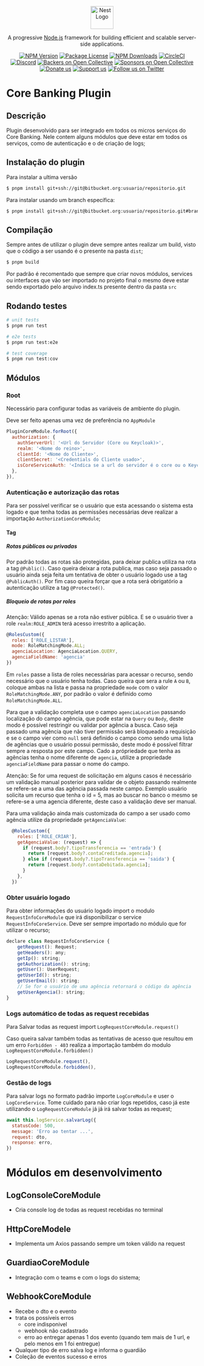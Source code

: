 
<p align="center">
  <a href="http://nestjs.com/" target="_blank"><img src="https://nestjs.com/img/logo-small.svg" width="60" height="60"  alt="Nest Logo" /></a>
</p>

[circleci-image]: https://img.shields.io/circleci/build/github/nestjs/nest/master?token=abc123def456
[circleci-url]: https://circleci.com/gh/nestjs/nest

<p align="center">A progressive <a href="http://nodejs.org" target="_blank">Node.js</a> framework for building efficient and scalable server-side applications.</p>

<p align="center">
  <a href="https://www.npmjs.com/~nestjscore" target="_blank"><img src="https://img.shields.io/npm/v/@nestjs/core.svg" alt="NPM Version" /></a>
  <a href="https://www.npmjs.com/~nestjscore" target="_blank"><img src="https://img.shields.io/npm/l/@nestjs/core.svg" alt="Package License" /></a>
  <a href="https://www.npmjs.com/~nestjscore" target="_blank"><img src="https://img.shields.io/npm/dm/@nestjs/common.svg" alt="NPM Downloads" /></a>
  <a href="https://circleci.com/gh/nestjs/nest" target="_blank"><img src="https://img.shields.io/circleci/build/github/nestjs/nest/master" alt="CircleCI" /></a>
  <a href="https://discord.gg/G7Qnnhy" target="_blank"><img src="https://img.shields.io/badge/discord-online-brightgreen.svg" alt="Discord" /></a>
  <a href="https://opencollective.com/nest#backer" target="_blank"><img src="https://opencollective.com/nest/backers/badge.svg" alt="Backers on Open Collective" /></a>
  <a href="https://opencollective.com/nest#sponsor" target="_blank"><img src="https://opencollective.com/nest/sponsors/badge.svg" alt="Sponsors on Open Collective" /></a>
  <a href="https://paypal.me/kamilmysliwiec" target="_blank"><img src="https://img.shields.io/badge/Donate-PayPal-ff3f59.svg" alt="Donate us" /></a>
  <a href="https://opencollective.com/nest#sponsor" target="_blank"><img src="https://img.shields.io/badge/Support%20us-Open%20Collective-41B883.svg" alt="Support us" /></a>
  <a href="https://twitter.com/nestframework" target="_blank"><img src="https://img.shields.io/twitter/follow/nestframework.svg?style=social&label=Follow" alt="Follow us on Twitter" /></a>
</p>



# Core Banking Plugin

## Descrição

Plugin desenvolvido para ser integrado em todos os micros serviços do Core Banking. Nele contem alguns módulos que deve estar em todos os serviços, como de autenticação e o de criação de logs;

## Instalação do plugin

Para instalar a ultima versão 

```bash
$ pnpm install git+ssh://git@bitbucket.org:usuario/repositorio.git
```

Para instalar usando um branch específica:

```bash
$ pnpm install git+ssh://git@bitbucket.org:usuario/repositorio.git#branch-nome
```


## Compilação

Sempre antes de utilizar o plugin deve sempre antes realizar um build, visto que o código a ser usando é o presente na pasta `dist`;

```bash
$ pnpm build
```

Por padrão é recomentado que sempre que criar novos módulos, services ou interfaces que vão ser importado no projeto final o mesmo deve estar sendo exportado pelo arquivo index.ts presente dentro da pasta `src`

## Rodando testes

```bash
# unit tests
$ pnpm run test

# e2e tests
$ pnpm run test:e2e

# test coverage
$ pnpm run test:cov
```

## Módulos

### Root

Necessário para configurar todas as variáveis de ambiente do plugin.

Deve ser feito apenas uma vez de preferência no `AppModule`

```javascript
PluginCoreModule.forRoot({
  authorization: {
    authServerUrl: '<Url do Servidor (Core ou Keycloak)>',
    realm: '<Nome do reino>',
    clientId: '<Nome do Cliente>',
    clientSecret: '<Credentials do Cliente usado>',
    isCoreServiceAuth: '<Indica se a url do servidor é o core ou o Keycloak>'
  },
}),
```

### Autenticação e autorização das rotas

Para ser possível verificar se o usuário que esta acessando o sistema esta logado e que tenha todas as permissões necessárias deve realizar a importação `AuthorizationCoreModule`;

#### Tag

##### Rotas públicas ou privadas

Por padrão todas as rotas são protegidas, para deixar publica utiliza na rota a tag `@Public()`. Caso queira deixar a rota publica, mas caso seja passado o usuário ainda seja feita um tentativa de obter o usuário logado use a tag `@PublicAuth()`. Por fim caso queira forçar que a rota será obrigatório a autenticação utilize a tag `@Protected()`.

##### Bloqueio de rotas por roles

Atenção: Válido apenas se a rota não estiver pública. E se o usuário tiver a role `realm:ROLE_ADMIN` terá acesso irrestrito a aplicação.

```javascript
@RolesCustom({
  roles: ['ROLE_LISTAR'],
  mode: RoleMatchingMode.ALL;
  agenciaLocation: AgenciaLocation.QUERY,
  agenciaFieldName: 'agencia'
})
```

Em `roles` passe a lista de roles necessárias para acessar o recurso, sendo necessário que o usuário tenha todas. Caso queira que sera a rule `A` ou `B`, coloque ambas na lista e passa na propriedade `mode` com o valor `RoleMatchingMode.ANY`, por padrão o valor é definido como `RoleMatchingMode.ALL`.


Para que a validação completa use o campo `agenciaLocation` passando localização do campo agência, que pode estar na `Query` ou `Body`, deste modo é possível restringir ou validar por agência a busca. Caso seja passado uma agência que não tiver permissão será bloqueado a requisição e se o campo vier como `null` será definido o campo como sendo uma lista de agências que o usuário possui permissão, deste modo é possível filtrar sempre a resposta por este campo. Cado a própriedade que tenha as agências tenha o nome diferente de `agencia`, utilize a propriedade `agenciaFieldName` para passar o nome do campo.

Atenção: Se for uma request de solicitação em alguns casos é necessário um validação manual posterior para validar de o objeto passando realmente se refere-se a uma das agência passada neste campo. Exemplo usuário solicita um recurso que tenha o id = 5, mas ao buscar no banco o mesmo se refere-se a uma agencia diferente, deste caso a validação deve ser manual.

Para uma validação ainda mais customizada do campo a ser usado como agência utilize da propriedade `getAgenciaValue`:

```javascript
  @RolesCustom({
    roles: ['ROLE_CRIAR'],
    getAgenciaValue: (request) => {
      if (request.body?.tipoTransferencia == 'entrada') {
        return [request.body?.contaCreditada.agencia];
      } else if (request.body?.tipoTransferencia == 'saida') {
        return [request.body?.contaDebitada.agencia];
      }
    },
  })
```

### Obter usuário logado

Para obter informações do usuário logado import o modulo `RequestInfoCoreModule` que irá disponibilizar o service `RequestInfoCoreService`. Deve ser sempre importado no módulo que for utilizar o recurso;

```javascript
declare class RequestInfoCoreService {
    getRequest(): Request;
    getHeaders(): any;
    getIp(): string;
    getAuthorization(): string;
    getUser(): UserRequest;
    getUserId(): string;
    getUserEmail(): string;
    // Se for o usuário de uma agência retornará o código da agência
    getUserAgencia(): string;
}
```


### Logs automático de todas as request recebidas

Para Salvar todas as request import `LogRequestCoreModule.request()`

Caso queira salvar também todas as tentativas de acesso que resultou em um erro `Forbidden - 403` realiza a importação também do modulo `LogRequestCoreModule.forbidden()`


```javascript
LogRequestCoreModule.request(),
LogRequestCoreModule.forbidden(),
```


### Gestão de logs

Para salvar logs no formato padrão importe `LogCoreModule` e user o `LogCoreService`. Tome cuidado para não criar logs repetidos, caso já este utilizando o `LogRequestCoreModule` já já irá salvar todas as request;

```javascript
await this.logService.salvarLog({
  statusCode: 500,
  message: 'Erro ao tentar ...',
  request: dto,
  response: erro,
})
```


# Módulos em desenvolvimento

## LogConsoleCoreModule
- Cria console log de todas as request recebidas no terminal


## HttpCoreModele
- Implementa um Axios passando sempre um token válido na request


## GuardiaoCoreModule
- Integração com o teams e com o logs do sistema;

## WebhookCoreModule
- Recebe o dto e o evento
- trata os possíveis erros
  - core indisponivel
  - webhook não cadastrado
  - erro ao entregar apenas 1 dos evento (quando tem mais de 1 url, e pelo menos em 1 foi entregue)
- Qualquer tipo de erro salva log e informa o guardião
- Coleção de eventos
  sucesso e erros
